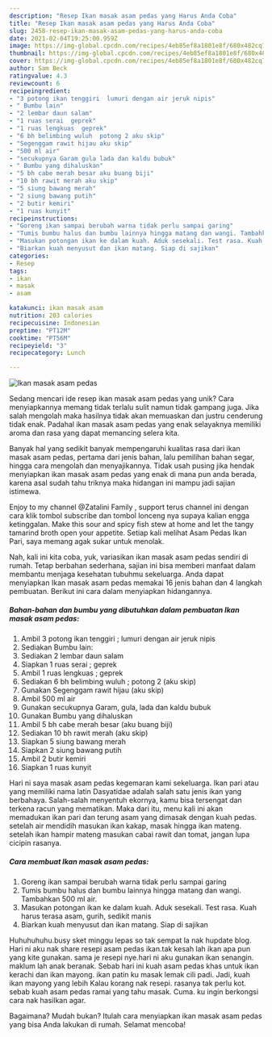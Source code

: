 ```yaml
---
description: "Resep Ikan masak asam pedas yang Harus Anda Coba"
title: "Resep Ikan masak asam pedas yang Harus Anda Coba"
slug: 2458-resep-ikan-masak-asam-pedas-yang-harus-anda-coba
date: 2021-02-04T19:25:00.959Z
image: https://img-global.cpcdn.com/recipes/4eb85ef8a1801e8f/680x482cq70/ikan-masak-asam-pedas-foto-resep-utama.jpg
thumbnail: https://img-global.cpcdn.com/recipes/4eb85ef8a1801e8f/680x482cq70/ikan-masak-asam-pedas-foto-resep-utama.jpg
cover: https://img-global.cpcdn.com/recipes/4eb85ef8a1801e8f/680x482cq70/ikan-masak-asam-pedas-foto-resep-utama.jpg
author: Sam Beck
ratingvalue: 4.3
reviewcount: 6
recipeingredient:
- "3 potong ikan tenggiri  lumuri dengan air jeruk nipis"
- " Bumbu lain"
- "2 lembar daun salam"
- "1 ruas serai  geprek"
- "1 ruas lengkuas  geprek"
- "6 bh belimbing wuluh  potong 2 aku skip"
- "Segenggam rawit hijau aku skip"
- "500 ml air"
- "secukupnya Garam gula lada dan kaldu bubuk"
- " Bumbu yang dihaluskan"
- "5 bh cabe merah besar aku buang biji"
- "10 bh rawit merah aku skip"
- "5 siung bawang merah"
- "2 siung bawang putih"
- "2 butir kemiri"
- "1 ruas kunyit"
recipeinstructions:
- "Goreng ikan sampai berubah warna tidak perlu sampai garing"
- "Tumis bumbu halus dan bumbu lainnya hingga matang dan wangi. Tambahkan 500 ml air."
- "Masukan potongan ikan ke dalam kuah. Aduk sesekali. Test rasa. Kuah harus terasa asam, gurih, sedikit manis"
- "Biarkan kuah menyusut dan ikan matang. Siap di sajikan"
categories:
- Resep
tags:
- ikan
- masak
- asam

katakunci: ikan masak asam 
nutrition: 203 calories
recipecuisine: Indonesian
preptime: "PT12M"
cooktime: "PT56M"
recipeyield: "3"
recipecategory: Lunch

---
```



![Ikan masak asam pedas](https://img-global.cpcdn.com/recipes/4eb85ef8a1801e8f/680x482cq70/ikan-masak-asam-pedas-foto-resep-utama.jpg)

Sedang mencari ide resep ikan masak asam pedas yang unik? Cara menyiapkannya memang tidak terlalu sulit namun tidak gampang juga. Jika salah mengolah maka hasilnya tidak akan memuaskan dan justru cenderung tidak enak. Padahal ikan masak asam pedas yang enak selayaknya memiliki aroma dan rasa yang dapat memancing selera kita.

Banyak hal yang sedikit banyak mempengaruhi kualitas rasa dari ikan masak asam pedas, pertama dari jenis bahan, lalu pemilihan bahan segar, hingga cara mengolah dan menyajikannya. Tidak usah pusing jika hendak menyiapkan ikan masak asam pedas yang enak di mana pun anda berada, karena asal sudah tahu triknya maka hidangan ini mampu jadi sajian istimewa.

Enjoy to my channel @Zatalini Family , support terus channel ini dengan cara klik tombol subscribe dan tombol lonceng nya supaya kalian engga ketinggalan. Make this sour and spicy fish stew at home and let the tangy tamarind broth open your appetite. Setiap kali melihat Asam Pedas Ikan Pari, saya memang agak sukar untuk menolak.


Nah, kali ini kita coba, yuk, variasikan ikan masak asam pedas sendiri di rumah. Tetap berbahan sederhana, sajian ini bisa memberi manfaat dalam membantu menjaga kesehatan tubuhmu sekeluarga. Anda dapat menyiapkan Ikan masak asam pedas memakai 16 jenis bahan dan 4 langkah pembuatan. Berikut ini cara dalam menyiapkan hidangannya.

<!--inarticleads1-->

##### Bahan-bahan dan bumbu yang dibutuhkan dalam pembuatan Ikan masak asam pedas:

1. Ambil 3 potong ikan tenggiri ; lumuri dengan air jeruk nipis
1. Sediakan  Bumbu lain:
1. Sediakan 2 lembar daun salam
1. Siapkan 1 ruas serai ; geprek
1. Ambil 1 ruas lengkuas ; geprek
1. Sediakan 6 bh belimbing wuluh ; potong 2 (aku skip)
1. Gunakan Segenggam rawit hijau (aku skip)
1. Ambil 500 ml air
1. Gunakan secukupnya Garam, gula, lada dan kaldu bubuk
1. Gunakan  Bumbu yang dihaluskan
1. Ambil 5 bh cabe merah besar (aku buang biji)
1. Sediakan 10 bh rawit merah (aku skip)
1. Siapkan 5 siung bawang merah
1. Siapkan 2 siung bawang putih
1. Ambil 2 butir kemiri
1. Siapkan 1 ruas kunyit


Hari ni saya masak asam pedas kegemaran kami sekeluarga. Ikan pari atau yang memiliki nama latin Dasyatidae adalah salah satu jenis ikan yang berbahaya. Salah-salah menyentuh ekornya, kamu bisa tersengat dan terkena racun yang mematikan. Maka dari itu, menu kali ini akan memadukan ikan pari dan terung asam yang dimasak dengan kuah pedas. setelah air mendidih masukan ikan kakap, masak hingga ikan mateng. setelah ikan hampir mateng masukan cabai rawit dan tomat, jangan lupa cicipin rasanya. 

<!--inarticleads2-->

##### Cara membuat Ikan masak asam pedas:

1. Goreng ikan sampai berubah warna tidak perlu sampai garing
1. Tumis bumbu halus dan bumbu lainnya hingga matang dan wangi. Tambahkan 500 ml air.
1. Masukan potongan ikan ke dalam kuah. Aduk sesekali. Test rasa. Kuah harus terasa asam, gurih, sedikit manis
1. Biarkan kuah menyusut dan ikan matang. Siap di sajikan


Huhuhuhuhu.busy sket minggu lepas so tak sempat la nak hupdate blog. Hari ni aku nak share resepi asam pedas ikan.tak kesah lah ikan apa pun yang kite gunakan. sama je resepi nye.hari ni aku gunakan ikan senangin. maklum lah anak beranak. Sebab hari ini kuah asam pedas khas untuk ikan kerachi dan ikan mayong. ikan patin ku masak lemak cili padi. Jadi, kuah ikan mayong yang lebih Kalau korang nak resepi. rasanya tak perlu kot. sebab kuah asam pedas ramai yang tahu masak. Cuma. ku ingin berkongsi cara nak hasilkan agar. 

Bagaimana? Mudah bukan? Itulah cara menyiapkan ikan masak asam pedas yang bisa Anda lakukan di rumah. Selamat mencoba!
